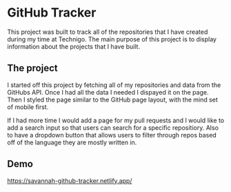 # GitHub Tracker

This project was built to track all of the repositories that I have created during my time at Technigo. The main
purpose of this project is to display information about the projects that I have built. 

## The project

I started off this project by fetching all of my repositories and data from the GitHubs API. Once I had all the data 
I needed I dispayed it on the page. Then I styled the page similar to the GitHub page layout, with the mind set of 
mobile first. 

If I had more time I would add a page for my pull requests and I would like to add a search input so that users can 
search for a specific repositiory. Also to have a dropdown button that allows users to filter through repos based off
of the language they are mostly written in. 

## Demo

https://savannah-github-tracker.netlify.app/


